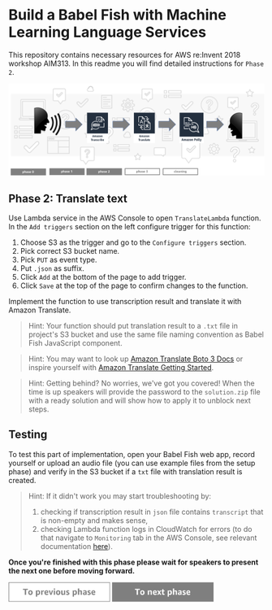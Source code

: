 # Build a Babel Fish with Machine Learning Language Services

This repository contains necessary resources for AWS re:Invent 2018 workshop AIM313. In this readme you will find detailed instructions for `Phase 2`.

<img src="../../img/flow2.png" />

## Phase 2: Translate text

Use Lambda service in the AWS Console to open `TranslateLambda` function. In the `Add triggers` section on the left configure trigger for this function:

1. Choose S3 as the trigger and go to the `Configure triggers` section.
1. Pick correct S3 bucket name.
1. Pick `PUT` as event type.
1. Put `.json` as suffix.
1. Click `Add` at the bottom of the page to add trigger.
1. Click `Save` at the top of the page to confirm changes to the function.

Implement the function to use transcription result and translate it with Amazon Translate.

> Hint: Your function should put translation result to a `.txt` file in project's S3 bucket and use the same file naming convention as Babel Fish JavaScript component.

> Hint: You may want to look up [Amazon Translate Boto 3 Docs](https://boto3.amazonaws.com/v1/documentation/api/latest/reference/services/translate.html) or inspire yourself with [Amazon Translate Getting Started](https://docs.aws.amazon.com/translate/latest/dg/examples-python.html).

> Hint: Getting behind? No worries, we've got you covered! When the time is up speakers will provide the password to the `solution.zip` file with a ready solution and will show how to apply it to unblock next steps.

## Testing

To test this part of implementation, open your Babel Fish web app, record yourself or upload an audio file (you can use example files from the setup phase) and verify in the S3 bucket if a `txt` file with translation result is created.

> Hint: If it didn't work you may start troubleshooting by:
> 1. checking if transcription result in `json` file contains `transcript` that is non-empty and makes sense,
> 1. checking Lambda function logs in CloudWatch for errors (to do that navigate to `Monitoring` tab in the AWS Console, see relevant documentation [here](https://docs.aws.amazon.com/lambda/latest/dg/monitoring-functions-logs.html)).

**Once you're finished with this phase please wait for speakers to present the next one before moving forward.**

<a href="../phase1"><img src="../../img/button-previous.png" width="200"></a>
<a href="../phase3"><img src="../../img/button-next.png" width="200"></a>

